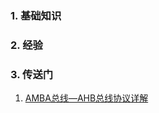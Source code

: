 ### 1. 基础知识
### 2. 经验
### 3. 传送门
1. [AMBA总线—AHB总线协议详解](https://blog.csdn.net/weixin_46022434/article/details/104987905)
